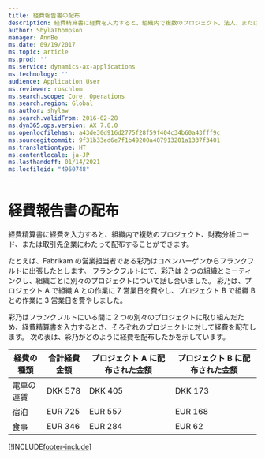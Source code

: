 ```yaml
---
title: 経費報告書の配布
description: 経費精算書に経費を入力すると、組織内で複数のプロジェクト、法人、または取引先企業にわたって配布することができます。
author: ShylaThompson
manager: AnnBe
ms.date: 09/19/2017
ms.topic: article
ms.prod: ''
ms.service: dynamics-ax-applications
ms.technology: ''
audience: Application User
ms.reviewer: roschlom
ms.search.scope: Core, Operations
ms.search.region: Global
ms.author: shylaw
ms.search.validFrom: 2016-02-28
ms.dyn365.ops.version: AX 7.0.0
ms.openlocfilehash: a43de30d916d2775f28f59f404c34b60a43fff9c
ms.sourcegitcommit: 9f31b33ed6e7f1b49200a407913201a1337f3401
ms.translationtype: HT
ms.contentlocale: ja-JP
ms.lasthandoff: 01/14/2021
ms.locfileid: "4960748"
---
```

# <a name="expense-report-distributions"></a>経費報告書の配布

経費精算書に経費を入力すると、組織内で複数のプロジェクト、財務分析コード、または取引先企業にわたって配布することができます。

たとえば、Fabrikam の営業担当者である彩乃はコペンハーゲンからフランクフルトに出張したとします。 フランクフルトにて、彩乃は 2 つの組織とミーティングし、組織ごとに別々のプロジェクトについて話し合いました。 彩乃は、プロジェクト A で組織 A との作業に 7 営業日を費やし、プロジェクト B で組織 B との作業に 3 営業日を費やしました。

彩乃はフランクフルトにいる間に 2 つの別々のプロジェクトに取り組んだため、経費精算書を入力するとき、そろぞれのプロジェクトに対して経費を配布します。 次の表は、彩乃がどのように経費を配布したかを示しています。


| 経費の種類 | 合計経費金額|プロジェクト A に配布された金額| プロジェクト B に配布された金額 |
|--------------|---------------------|-------------------------------|---------------------------------|
|電車の運賃   |DKK 578              |DKK 405                        |DKK 173                          |
|宿泊         |EUR 725              |EUR 557                        |EUR 168                          |
|食事         |EUR 346              |EUR 284                        |EUR 62                           |



[!INCLUDE[footer-include](../includes/footer-banner.md)]